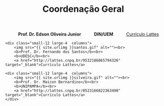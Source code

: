 ﻿---
layout: page-fullwidth
title: "Coordenação Geral"
subheadline: ""
permalink: "/coordenacao_geral/"
header:
   image_fullwidth: banner_eres2021.png
---

<div class="row">
    <div class="small-12 large-4 columns">
      <img src="{{ site.urlimg }}edson.jpg" alt=""><br>
      <b>Prof. Dr. Edson Oliveira Junior</b><br>
    	<b>DIN/UEM</b><br>
    	<a href="http://lattes.cnpq.br/8717980588591239" target="_blank">Currículo Lattes</a>
    </div>

	<div class="small-12 large-4  columns">
        <img src="{{ site.urlimg }}santos.gif" alt=""><br>
        <b>Prof. Dr. Fernando dos Santos</b><br>
		<b>UDESC</b><br>
		<a href="http://lattes.cnpq.br/9532186865794326" target="_blank">Currículo Lattes</a>
  </div>

	<div class="small-12 large-4  columns">
        <img src="{{ site.urlimg }}silveira.gif" alt=""><br>
        <b>Prof. Dr. Maicon Bernardino</b><br>
		<b>UNIPAMPA</b><br>
		<a href="http://lattes.cnpq.br/0523166822363498" target="_blank">Currículo Lattes</a>    
	</div>
</div>
